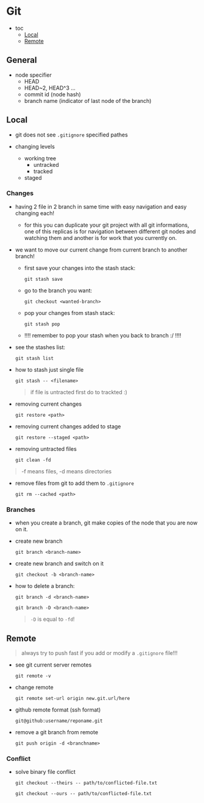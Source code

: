 # Git

- toc
  - [Local](#local)
  - [Remote](#remote)

## General

- node specifier
  - HEAD
  - HEAD~2, HEAD^3 ...
  - commit id (node hash)
  - branch name (indicator of last node of the branch)

## Local

- git does not see `.gitignore` specified pathes

- changing levels
  - working tree
    - untracked
    - tracked
  - staged

### Changes

- having 2 file in 2 branch in same time with easy navigation
and easy changing each!
  - for this you can duplicate your git project with all
  git informations, one of this replicas is for navigation
  between different git nodes and watching them and another
  is for work that you currently on.

- we want to move our current change from current branch to
another branch!

  - first save your changes into the stash stack:

    ```shell
    git stash save
    ```

  - go to the branch you want:

    ```shell
    git checkout <wanted-branch>
    ```

  - pop your changes from stash stack:

    ```shell
    git stash pop
    ```
  
  - !!!! remember to pop your stash when you back to branch :/ !!!!

- see the stashes list:

  ```shell
  git stash list
  ```

- how to stash just single file

  ```shell
  git stash -- <filename>
  ```

  > if file is untracted first do to trackted :)
  
- removing current changes

  ```shell
  git restore <path>
  ```

- removing current changes added to stage

  ```shell
  git restore --staged <path>
  ```
  
- removing untracted files

  ```shell
  git clean -fd
  ```

> -f means files, -d means directories

- remove files from git to add them to `.gitignore`

  ```shell
  git rm --cached <path>
  ```

### Branches

- when you create a branch, git make copies of the node that you are now on it.

- create new branch

  ```shell
  git branch <branch-name>
  ```

- create new branch and switch on it

  ```shell
  git checkout -b <branch-name>
  ```

- how to delete a branch:

  ```shell
  git branch -d <branch-name>
  ```

  ```shell
  git branch -D <branch-name>
  ```

  > `-D` is equal to `-fd`!
  
## Remote

> always try to push fast if you add or modify a `.gitignore` file!!!

- see git current server remotes

  ```shell
  git remote -v
  ```

- change remote

  ```shell
  git remote set-url origin new.git.url/here
  ```

- github remote format (ssh format)

  ```shell
  git@github:username/reponame.git
  ```

- remove a git branch from remote

  ```shell
  git push origin -d <branchname>
  ```
  
### Conflict

- solve binary file conflict

  ```shell
  git checkout --theirs -- path/to/conflicted-file.txt
  ```

  ```shell
  git checkout --ours -- path/to/conflicted-file.txt
  ```
